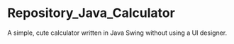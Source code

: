 # Repository_Java_Calculator
 A simple, cute calculator written in Java Swing without using a UI designer.
